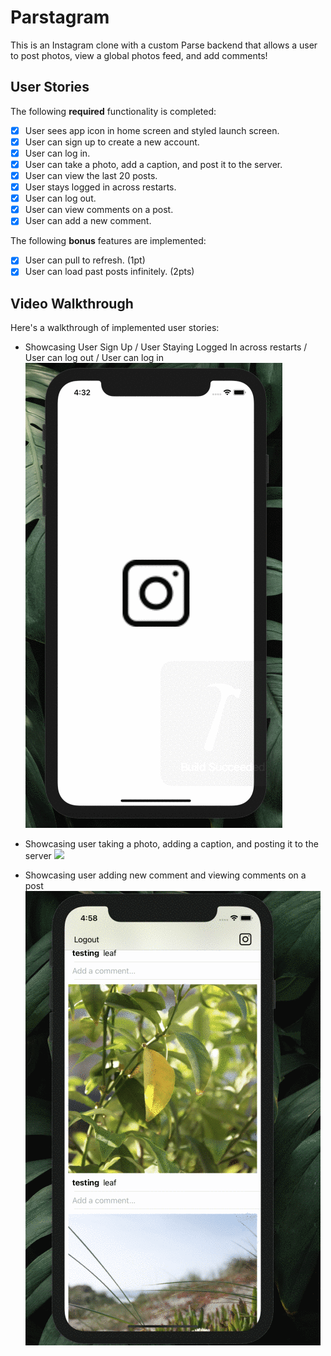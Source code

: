 # Parstagram 

This is an Instagram clone with a custom Parse backend that allows a user to post photos, view a global photos feed, and add comments!

## User Stories

The following **required** functionality is completed:

- [X] User sees app icon in home screen and styled launch screen. 
- [X] User can sign up to create a new account.
- [X] User can log in.
- [X] User can take a photo, add a caption, and post it to the server. 
- [X] User can view the last 20 posts. 
- [X] User stays logged in across restarts.
- [X] User can log out. 
- [X] User can view comments on a post.
- [X] User can add a new comment. 

The following **bonus** features are implemented:

- [X] User can pull to refresh. (1pt)
- [X] User can load past posts infinitely. (2pts)

## Video Walkthrough

Here's a walkthrough of implemented user stories:

* Showcasing User Sign Up / User Staying Logged In across restarts / User can log out / User can log in
![](demo.gif)


* Showcasing user taking a photo, adding a caption, and posting it to the server
![](demo1.gif)


* Showcasing user adding new comment and viewing comments on a post
![](demo2.gif)
